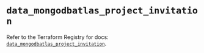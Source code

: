 # `data_mongodbatlas_project_invitation`

Refer to the Terraform Registry for docs: [`data_mongodbatlas_project_invitation`](https://registry.terraform.io/providers/mongodb/mongodbatlas/1.16.2/docs/data-sources/project_invitation).
